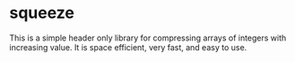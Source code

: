 squeeze
=======

This is a simple header only library for compressing arrays of integers with increasing value. It is space efficient, very fast, and easy to use.

